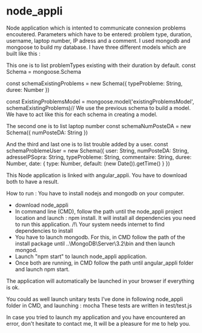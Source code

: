 # node_appli

Node application which is intented to communicate connexion problems encoutered.
Parameters which have to be entered: problem type, duration, username, laptop number, IP adress and a comment.
I used mongodb and mongoose to build my database. I have three different models which are built like this :

This one is to list problemTypes existing with their duration by default.
const Schema = mongoose.Schema

const schemaExistingProblems = new Schema({
  typeProbleme: String,
  duree: Number
})

const ExistingProblemsModel = mongoose.model('existingProblemsModel', schemaExistingProblems)// We use the previous schema to build a model. We have to act like this for each schema in creating a model.

The second one is to list laptop number
const schemaNumPosteDA = new Schema({
  numPosteDA: String
})

And the third and last one is to list trouble added by a user.
const schemaProblemeUser = new Schema({
  user: String,
  numPosteDA: String,
  adresseIPSopra: String,
  typeProbleme: String,
  commentaire: String,
  duree: Number,
  date: { type: Number, default: (new Date()).getTime() }
})


This Node application is linked with angular_appli. You have to download both to have a result.

How to run :
You have to install nodejs and mongodb on your computer.
- download node_appli
- In command line (CMD), follow the path until the node_appli project location and launch : npm install. It will install all dependencies you need to run this application. /!\ Your system needs internet to find dependencies to install
- You have to launch mongodb. For this, in CMD follow the path of the install package until ..\MongoDB\Server\3.2\bin and then launch mongod.
- Launch "npm start" to launch node_appli application.
- Once both are running, in CMD follow the path until angular_appli folder and launch npm start.

The application will automatically be launched in your browser if everything is ok.


You could as well launch unitary tests I've done in following node_appli folder in CMD, and launching : mocha
These tests are written in test/test.js

In case you tried to launch my application and you have encountered an error, don't hesitate to contact me, It will be a pleasure for me to help you.
